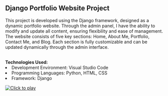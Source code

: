 <h2>Django Portfolio Website Project</h2>
<p>This project is developed using the Django framework, designed as a dynamic portfolio website. Through the admin panel, I have the ability to modify and update all content, ensuring flexibility and ease of management. The website consists of five key sections: Home, About Me, Portfolio, Contact Me, and Blog. Each section is fully customizable and can be updated dynamically through the admin interface.</p>
<br>
<b>Technologies Used:</b>
<li>Development Environment: Visual Studio Code</li>
<li>Programming Languages: Python, HTML, CSS</li>
<li>Framework: Django</li>


[![Click to play](https://img.youtube.com/vi/TelT9jlOqm8/0.jpg)](https://www.youtube.com/watch?v=TelT9jlOqm8)

